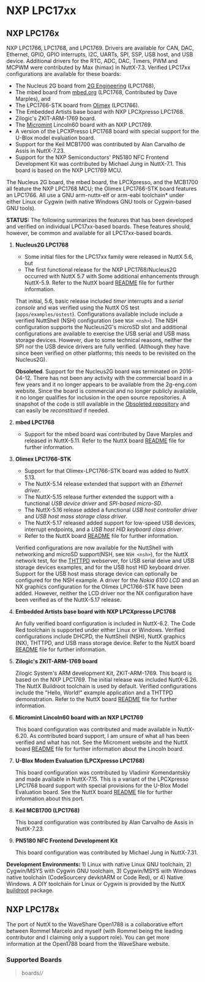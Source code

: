 # NXP LPC17xx

## NXP LPC176x

NXP LPC1766, LPC1768, and LPC1769. Drivers are available for CAN, DAC,
Ethernet, GPIO, GPIO interrupts, I2C, UARTs, SPI, SSP, USB host, and USB
device. Additional drivers for the RTC, ADC, DAC, Timers, PWM and MCPWM
were contributed by Max (himax) in NuttX-7.3. Verified LPC17xx
configurations are available for these boards:

  - The Nucleus 2G board from [2G Engineering](http://www.2g-eng.com/)
    (LPC1768),
  - The mbed board from [mbed.org](http://mbed.org) (LPC1768,
    Contributed by Dave Marples), and
  - The LPC1766-STK board from [Olimex](http://www.olimex.com/)
    (LPC1766).
  - The Embedded Artists base board with NXP LPCXpresso LPC1768.
  - Zilogic's ZKIT-ARM-1769 board.
  - The [Micromint](http://micromint.com/) Lincoln60 board with an NXP
    LPC1769.
  - A version of the LPCXPresso LPC1768 board with special support for
    the U-Blox model evaluation board.
  - Support for the Keil MCB1700 was contributed by Alan Carvalho de
    Assis in NuttX-7.23.
  - Support for the NXP Semiconductors' PN5180 NFC Frontend Development
    Kit was contributed by Michael Jung in NuttX-7.1. This board is
    based on the NXP LPC1769 MCU.

The Nucleus 2G board, the mbed board, the LPCXpresso, and the MCB1700
all feature the NXP LPC1768 MCU; the Olimex LPC1766-STK board features
an LPC1766. All use a GNU arm-nuttx-elf or arm-eabi toolchain\* under
either Linux or Cygwin (with native Windows GNU tools or Cygwin-based
GNU tools).

**STATUS:** The following summarizes the features that has been
developed and verified on individual LPC17xx-based boards. These
features should, however, be common and available for all LPC17xx-based
boards.

1.  **Nucleus2G LPC1768**
    
      - Some initial files for the LPC17xx family were released in NuttX
        5.6, but
      - The first functional release for the NXP LPC1768/Nucleus2G
        occurred with NuttX 5.7 with Some additional enhancements
        through NuttX-5.9. Refer to the NuttX board
        [README](https://bitbucket.org/patacongo/obsoleted/src/master/configs/nucleus2g/README.txt)
        file for further information.
    
    That initial, 5.6, basic release included *timer* interrupts and a
    *serial console* and was verified using the NuttX OS test
    (`apps/examples/ostest`). Configurations available include include a
    verified NuttShell (NSH) configuration (see `NSH <nsh>`). The NSH
    configuration supports the Nucleus2G's microSD slot and additional
    configurations are available to exercise the USB serial and USB mass
    storage devices. However, due to some technical reasons, neither the
    SPI nor the USB device drivers are fully verified. (Although they
    have since been verified on other platforms; this needs to be
    revisited on the Nucleus2G).
    
    **Obsoleted**. Support for the Nucleus2G board was terminated on
    2016-04-12. There has not been any activity with the commercial
    board in a few years and it no longer appears to be available from
    the 2g-eng.com website. Since the board is commercial and no longer
    publicly available, it no longer qualifies for inclusion in the open
    source repositories. A snapshot of the code is still available in
    the [Obsoleted
    repository](https://bitbucket.org/patacongo/obsoleted/src/master/boards/nucleus2g)
    and can easily be *reconstitued* if needed.

2.  **mbed LPC1768**
    
      - Support for the mbed board was contributed by Dave Marples and
        released in NuttX-5.11. Refer to the NuttX board
        [README](https://github.com/apache/nuttx/blob/master/Documentation/platforms/arm/lpc17xx/boards/mbed/README.txt)
        file for further information.

3.  **Olimex LPC1766-STK**
    
      - Support for that Olimex-LPC1766-STK board was added to NuttX
        5.13.
      - The NuttX-5.14 release extended that support with an *Ethernet
        driver*.
      - The NuttX-5.15 release further extended the support with a
        functional *USB device driver* and *SPI-based micro-SD*.
      - The NuttX-5.16 release added a functional *USB host controller
        driver* and *USB host mass storage class driver*.
      - The NuttX-5.17 released added support for low-speed USB devices,
        interrupt endpoints, and a *USB host HID keyboard class driver*.
      - Refer to the NuttX board
        [README](https://github.com/apache/nuttx/blob/master/Documentation/platforms/arm/lpc17xx/boards/olimex-lpc1766stk/README.txt)
        file for further information.
    
    Verified configurations are now available for the NuttShell with
    networking and microSD support(NSH, see `NSH <nsh>`), for the NuttX
    network test, for the [THTTPD](http://acme.com/software/thttpd)
    webserver, for USB serial deive and USB storage devices examples,
    and for the USB host HID keyboard driver. Support for the USB host
    mass storage device can optionally be configured for the NSH
    example. A driver for the *Nokia 6100 LCD* and an NX graphics
    configuration for the Olimex LPC1766-STK have been added. However,
    neither the LCD driver nor the NX configuration have been verified
    as of the NuttX-5.17 release.

4.  **Embedded Artists base board with NXP LPCXpresso LPC1768**
    
    An fully verified board configuration is included in NuttX-6.2. The
    Code Red toolchain is supported under either Linux or Windows.
    Verified configurations include DHCPD, the NuttShell (NSH), NuttX
    graphics (NX), THTTPD, and USB mass storage device. Refer to the
    NuttX board
    [README](https://github.com/apache/nuttx/blob/master/Documentation/platforms/arm/lpc17xx/boards/lpcxpresso-lpc1768/README.txt)
    file for further information.

5.  **Zilogic's ZKIT-ARM-1769 board**
    
    Zilogic System's ARM development Kit, ZKIT-ARM-1769. This board is
    based on the NXP LPC1769. The initial release was included
    NuttX-6.26. The NuttX Buildroot toolchain is used by default.
    Verified configurations include the "Hello, World\!" example
    application and a THTTPD demonstration. Refer to the NuttX board
    [README](https://github.com/apache/nuttx/blob/master/Documentation/platforms/arm/lpc17xx/boards/zkit-arm-1769/README.txt)
    file for further information.

6.  **Micromint Lincoln60 board with an NXP LPC1769**
    
    This board configuration was contributed and made available in
    NuttX-6.20. As contributed board support, I am unsure of what all
    has been verified and what has not. See the Microment website and
    the NuttX board
    [README](https://github.com/apache/nuttx/blob/master/Documentation/platforms/arm/lpc17xx/boards/lincoln60/README.txt)
    file for further information about the Lincoln board.

7.  **U-Blox Modem Evaluation (LPCXpresso LPC1768)**
    
    This board configuration was contributed by Vladimir Komendantskiy
    and made available in NuttX-7.15. This is a variant of the
    LPCXpresso LPC1768 board support with special provisions for the
    U-Blox Model Evaluation board. See the NuttX board
    [README](https://github.com/apache/nuttx/blob/master/Documentation/platforms/arm/lpc17xx/boards/u-blox-c027/README.txt)
    file for further information about this port.

8.  **Keil MCB1700 (LPC1768)**
    
    This board configuration was contributed by Alan Carvalho de Assis
    in NuttX-7.23.

9.  **PN5180 NFC Frontend Development Kit**
    
    This board configuration was contributed by Michael Jung in
    NuttX-7.31.

**Development Environments:** 1) Linux with native Linux GNU toolchain,
2) Cygwin/MSYS with Cygwin GNU toolchain, 3) Cygwin/MSYS with Windows
native toolchain (CodeSourcery devkitARM or Code Red), or 4) Native
Windows. A DIY toolchain for Linux or Cygwin is provided by the NuttX
[buildroot](https://bitbucket.org/nuttx/buildroot/downloads/) package.

## NXP LPC178x

The port of NuttX to the WaveShare Open1788 is a collaborative effort
between Rommel Marcelo and myself (with Rommel being the leading
contributor and I claiming only a support role). You can get more
information at the Open1788 board from the WaveShare website.

### Supported Boards

> boards/*/*
